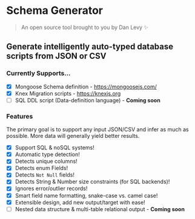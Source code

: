 # Schema Generator

> An open source tool brought to you by Dan Levy ✨

## Generate intelligently auto-typed database scripts from JSON or CSV

### Currently Supports...

- [x] Mongoose Schema definition - https://mongoosejs.com/
- [x] Knex Migration scripts - https://knexjs.org
- [ ] SQL DDL script (Data-definition language) - **Coming soon**

### Features

The primary goal is to support any input JSON/CSV and infer as much as possible. More data will generally yield better results.

- [x] Support SQL & noSQL systems!
- [x] Automatic type detection!
- [x] Detects unique columns!
- [x] Detects enum Fields!
- [x] Detects `Not Null` fields!
- [x] Detects String & Number size constraints (for SQL backends)!
- [x] Ignores error/outlier records!
- [x] Smart field name formatting, snake-case vs. camel case!
- [x] Extensible design, add new output/target with ease!
- [ ] Nested data structure & multi-table relational output - **Coming soon**
